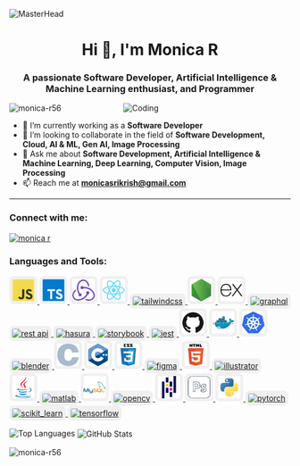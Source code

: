 <!-- Header GIF -->
![MasterHead](https://user-images.githubusercontent.com/95478989/198955082-6e78ebb5-e1e4-49f9-8d32-6e5af3984dcd.gif)

<h1 align="center">Hi 👋, I'm Monica R</h1>
<h3 align="center">A passionate Software Developer, Artificial Intelligence & Machine Learning enthusiast, and Programmer</h3>

<!-- Right-side Coding GIF -->
<img align="right" alt="Coding" width="300" src="https://camo.githubusercontent.com/1bccf360b3176699c2311bb48cc462b14bd872cdbc12775a68a2d18c823be833/68747470733a2f2f6d656469612e6c6963646e2e636f6d2f646d732f696d6167652f443536323241514866706a4c32333445436c772f6665656473686172652d736872696e6b5f323034385f313533362f302f313639333931313736373132383f653d3231343734383336343726763d6265746126743d4a325a476f6d66565f4f457a434b35374d48486f475741593863386b6d7a616c7076513635744e38623430">

<!-- Profile Views -->
<p align="left"> 
  <img src="https://komarev.com/ghpvc/?username=monica-r56&label=Profile%20views&color=0e75b6&style=flat" alt="monica-r56" /> 
</p>

- 🌱 I’m currently working as a **Software Developer**
- 👯 I’m looking to collaborate in the field of **Software Development, Cloud, AI & ML, Gen AI, Image Processing**
- 💬 Ask me about **Software Development, Artificial Intelligence & Machine Learning, Deep Learning, Computer Vision, Image Processing**
- 📫 Reach me at **monicasrikrish@gmail.com**

---

<h3 align="left">Connect with me:</h3>
<p align="left">
  <a href="https://linkedin.com/in/monica r" target="blank">
    <img align="center" src="https://raw.githubusercontent.com/rahuldkjain/github-profile-readme-generator/master/src/images/icons/Social/linked-in-alt.svg" alt="monica r" height="30" width="40" />
  </a>
</p>

<h3 align="left">Languages and Tools:</h3>
<p align="left">
  <a href="https://developer.mozilla.org/en-US/docs/Web/JavaScript" target="_blank" rel="noreferrer">
    <img src="https://raw.githubusercontent.com/devicons/devicon/master/icons/javascript/javascript-original.svg" alt="javascript" width="40" height="40" style="background-color:#f0f0f0; padding:5px; border-radius:8px;" />
  </a>
  <a href="https://www.typescriptlang.org/" target="_blank" rel="noreferrer">
    <img src="https://raw.githubusercontent.com/devicons/devicon/master/icons/typescript/typescript-original.svg" alt="typescript" width="40" height="40" style="background-color:#f0f0f0; padding:5px; border-radius:8px;" />
  </a>
  <a href="https://redux.js.org" target="_blank" rel="noreferrer">
    <img src="https://raw.githubusercontent.com/devicons/devicon/master/icons/redux/redux-original.svg" alt="redux" width="40" height="40" style="background-color:#f0f0f0; padding:5px; border-radius:8px;" />
  </a>
  <a href="https://reactjs.org/" target="_blank" rel="noreferrer">
    <img src="https://raw.githubusercontent.com/devicons/devicon/master/icons/react/react-original.svg" alt="react" width="40" height="40" style="background-color:#f0f0f0; padding:5px; border-radius:8px;" />
  </a>
  <a href="https://tailwindcss.com/" target="_blank" rel="noreferrer">
    <img src="https://www.vectorlogo.zone/logos/tailwindcss/tailwindcss-icon.svg" alt="tailwindcss" width="40" height="40" style="background-color:#f0f0f0; padding:5px; border-radius:8px;" />
  </a>
  <a href="https://nodejs.org" target="_blank" rel="noreferrer">
    <img src="https://raw.githubusercontent.com/devicons/devicon/master/icons/nodejs/nodejs-original.svg" alt="nodejs" width="40" height="40" style="background-color:#f0f0f0; padding:5px; border-radius:8px;" />
  </a>
  <a href="https://expressjs.com" target="_blank" rel="noreferrer">
    <img src="https://raw.githubusercontent.com/devicons/devicon/master/icons/express/express-original.svg" alt="express" width="40" height="40" style="background-color:#f0f0f0; padding:5px; border-radius:8px;" />
  </a>
  <a href="https://graphql.org/" target="_blank" rel="noreferrer">
    <img src="https://www.vectorlogo.zone/logos/graphql/graphql-icon.svg" alt="graphql" width="40" height="40" style="background-color:#f0f0f0; padding:5px; border-radius:8px;" />
  </a>
  <a href="https://restfulapi.net/" target="_blank" rel="noreferrer">
    <img src="https://cdn-icons-png.flaticon.com/512/6017/6017566.png" alt="rest api" width="40" height="40" style="background-color:#f0f0f0; padding:5px; border-radius:8px;" />
  </a>
  <a href="https://hasura.io/" target="_blank" rel="noreferrer">
    <img src="https://hasura.io/favicon-96x96.png" alt="hasura" width="40" height="40" style="background-color:#f0f0f0; padding:5px; border-radius:8px;" />
  </a>
  <a href="https://storybook.js.org/" target="_blank" rel="noreferrer">
    <img src="https://www.vectorlogo.zone/logos/storybookjs/storybookjs-icon.svg" alt="storybook" width="40" height="40" style="background-color:#f0f0f0; padding:5px; border-radius:8px;" />
  </a>
  <a href="https://jestjs.io/" target="_blank" rel="noreferrer">
    <img src="https://www.vectorlogo.zone/logos/jestjsio/jestjsio-icon.svg" alt="jest" width="40" height="40" style="background-color:#f0f0f0; padding:5px; border-radius:8px;" />
  </a>
  <a href="https://github.com/" target="_blank" rel="noreferrer">
    <img src="https://raw.githubusercontent.com/devicons/devicon/master/icons/github/github-original.svg" alt="github" width="40" height="40" style="background-color:#f0f0f0; padding:5px; border-radius:8px;" />
  </a>
  <a href="https://www.docker.com/" target="_blank" rel="noreferrer">
    <img src="https://raw.githubusercontent.com/devicons/devicon/master/icons/docker/docker-original.svg" alt="docker" width="40" height="40" style="background-color:#f0f0f0; padding:5px; border-radius:8px;" />
  </a>
  <a href="https://kubernetes.io/" target="_blank" rel="noreferrer">
    <img src="https://raw.githubusercontent.com/devicons/devicon/master/icons/kubernetes/kubernetes-plain.svg" alt="kubernetes" width="40" height="40" style="background-color:#f0f0f0; padding:5px; border-radius:8px;" />
  </a>
  <a href="https://www.blender.org/" target="_blank" rel="noreferrer">
    <img src="https://download.blender.org/branding/community/blender_community_badge_white.svg" alt="blender" width="40" height="40" style="background-color:#f0f0f0; padding:5px; border-radius:8px;" />
  </a>
  <a href="https://www.cprogramming.com/" target="_blank" rel="noreferrer">
    <img src="https://raw.githubusercontent.com/devicons/devicon/master/icons/c/c-original.svg" alt="c" width="40" height="40" style="background-color:#f0f0f0; padding:5px; border-radius:8px;" />
  </a>
  <a href="https://www.w3schools.com/cpp/" target="_blank" rel="noreferrer">
    <img src="https://raw.githubusercontent.com/devicons/devicon/master/icons/cplusplus/cplusplus-original.svg" alt="cplusplus" width="40" height="40" style="background-color:#f0f0f0; padding:5px; border-radius:8px;" />
  </a>
  <a href="https://www.w3schools.com/css/" target="_blank" rel="noreferrer">
    <img src="https://raw.githubusercontent.com/devicons/devicon/master/icons/css3/css3-original-wordmark.svg" alt="css3" width="40" height="40" style="background-color:#f0f0f0; padding:5px; border-radius:8px;" />
  </a>
  <a href="https://www.figma.com/" target="_blank" rel="noreferrer">
    <img src="https://www.vectorlogo.zone/logos/figma/figma-icon.svg" alt="figma" width="40" height="40" style="background-color:#f0f0f0; padding:5px; border-radius:8px;" />
  </a>
  <a href="https://www.w3.org/html/" target="_blank" rel="noreferrer">
    <img src="https://raw.githubusercontent.com/devicons/devicon/master/icons/html5/html5-original-wordmark.svg" alt="html5" width="40" height="40" style="background-color:#f0f0f0; padding:5px; border-radius:8px;" />
  </a>
  <a href="https://www.adobe.com/in/products/illustrator.html" target="_blank" rel="noreferrer">
    <img src="https://www.vectorlogo.zone/logos/adobe_illustrator/adobe_illustrator-icon.svg" alt="illustrator" width="40" height="40" style="background-color:#f0f0f0; padding:5px; border-radius:8px;" />
  </a>
  <a href="https://www.java.com" target="_blank" rel="noreferrer">
    <img src="https://raw.githubusercontent.com/devicons/devicon/master/icons/java/java-original.svg" alt="java" width="40" height="40" style="background-color:#f0f0f0; padding:5px; border-radius:8px;" />
  </a>
  <a href="https://www.mathworks.com/" target="_blank" rel="noreferrer">
    <img src="https://upload.wikimedia.org/wikipedia/commons/2/21/Matlab_Logo.png" alt="matlab" width="40" height="40" style="background-color:#f0f0f0; padding:5px; border-radius:8px;" />
  </a>
  <a href="https://www.mysql.com/" target="_blank" rel="noreferrer">
    <img src="https://raw.githubusercontent.com/devicons/devicon/master/icons/mysql/mysql-original-wordmark.svg" alt="mysql" width="40" height="40" style="background-color:#f0f0f0; padding:5px; border-radius:8px;" />
  </a>
  <a href="https://opencv.org/" target="_blank" rel="noreferrer">
    <img src="https://www.vectorlogo.zone/logos/opencv/opencv-icon.svg" alt="opencv" width="40" height="40" style="background-color:#f0f0f0; padding:5px; border-radius:8px;" />
  </a>
  <a href="https://pandas.pydata.org/" target="_blank" rel="noreferrer">
    <img src="https://raw.githubusercontent.com/devicons/devicon/2ae2a900d2f041da66e950e4d48052658d850630/icons/pandas/pandas-original.svg" alt="pandas" width="40" height="40" style="background-color:#f0f0f0; padding:5px; border-radius:8px;" />
  </a>
  <a href="https://www.photoshop.com/en" target="_blank" rel="noreferrer">
    <img src="https://raw.githubusercontent.com/devicons/devicon/master/icons/photoshop/photoshop-line.svg" alt="photoshop" width="40" height="40" style="background-color:#f0f0f0; padding:5px; border-radius:8px;" />
  </a>
  <a href="https://www.python.org" target="_blank" rel="noreferrer">
    <img src="https://raw.githubusercontent.com/devicons/devicon/master/icons/python/python-original.svg" alt="python" width="40" height="40" style="background-color:#f0f0f0; padding:5px; border-radius:8px;" />
  </a>
  <a href="https://pytorch.org/" target="_blank" rel="noreferrer">
    <img src="https://www.vectorlogo.zone/logos/pytorch/pytorch-icon.svg" alt="pytorch" width="40" height="40" style="background-color:#f0f0f0; padding:5px; border-radius:8px;" />
  </a>
  <a href="https://scikit-learn.org/" target="_blank" rel="noreferrer">
    <img src="https://upload.wikimedia.org/wikipedia/commons/0/05/Scikit_learn_logo_small.svg" alt="scikit_learn" width="40" height="40" style="background-color:#f0f0f0; padding:5px; border-radius:8px;" />
  </a>
  <a href="https://www.tensorflow.org" target="_blank" rel="noreferrer">
    <img src="https://www.vectorlogo.zone/logos/tensorflow/tensorflow-icon.svg" alt="tensorflow" width="40" height="40" style="background-color:#f0f0f0; padding:5px; border-radius:8px;" />
  </a>
</p>


<!-- GitHub Stats & Charts -->
<p><img align="left" src="https://github-readme-stats.vercel.app/api/top-langs?username=monica-r56&show_icons=true&locale=en&layout=compact&theme=radical" alt="Top Languages" /></p>

<p>&nbsp;<img align="center" src="https://github-readme-stats.vercel.app/api?username=monica-r56&show_icons=true&locale=en&theme=radical" alt="GitHub Stats" /></p>

<p><img align="center" src="https://github-readme-streak-stats.herokuapp.com/?user=monica-r56&" alt="monica-r56" /></p>

